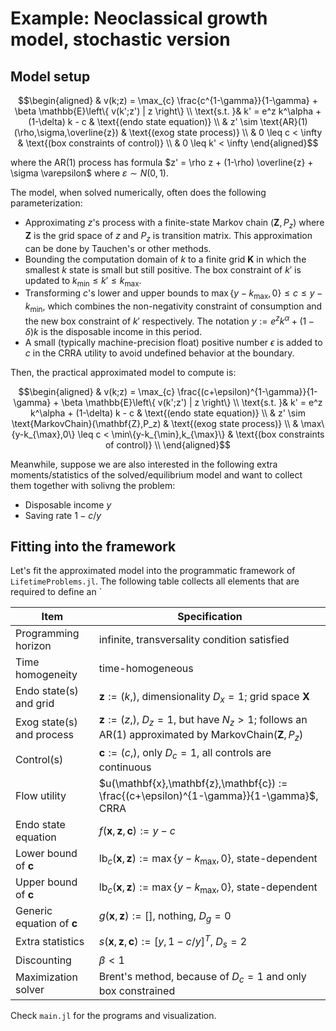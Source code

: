 # Example: Neoclassical growth model, stochastic version


## Model setup

```math
\begin{aligned}
& v(k;z) = \max_{c} \frac{c^{1-\gamma}}{1-\gamma} + \beta \mathbb{E}\left\{ v(k';z') | z \right\}  \\
\text{s.t. }& k' = e^z k^\alpha + (1-\delta) k - c & \text{(endo state equation)} \\
& z' \sim \text{AR}(1)(\rho,\sigma,\overline{z}) & \text{(exog state process)}  \\
& 0 \leq c < \infty   & \text{(box constraints of control)} \\
& 0 \leq k' < \infty
\end{aligned}
```

where the AR(1) process has formula $z' = \rho z + (1-\rho) \overline{z} + \sigma \varepsilon$ where $\varepsilon \sim N(0,1)$.

The model, when solved numerically, often does the following parameterization:

- Approximating $z$'s process with a finite-state Markov chain $(\mathbf{Z},P_z)$ where $\mathbf{Z}$ is the grid space of $z$ and $P_z$ is transition matrix. This approximation can be done by Tauchen's or other methods.
- Bounding the computation domain of $k$ to a finite grid $\mathbf{K}$ in which the smallest $k$ state is small but still positive. The box constraint of $k'$ is updated to $k_{\min} \leq k' \leq k_{\max}$.
- Transforming $c$'s lower and upper bounds to $`\max\{y-k_{\max},0\} \leq c \leq y-k_{\min}`$, which combines the non-negativity constraint of consumption and the new box constraint of $k'$ respectively. The notation $y:=e^z k^\alpha + (1-\delta) k$ is the disposable income in this period. 
- A small (typically machine-precision float) positive number $\epsilon$ is added to $c$ in the CRRA utility to avoid undefined behavior at the boundary.

Then, the practical approximated model to compute is:

```math
\begin{aligned}
& v(k;z) = \max_{c} \frac{(c+\epsilon)^{1-\gamma}}{1-\gamma} + \beta \mathbb{E}\left\{ v(k';z') | z \right\}  \\
\text{s.t. }& k' = e^z k^\alpha + (1-\delta) k - c & \text{(endo state equation)} \\
& z' \sim \text{MarkovChain}(\mathbf{Z},P_z) & \text{(exog state process)}  \\
& \max\{y-k_{\max},0\} \leq c < \min\{y-k_{\min},k_{\max}\}   & \text{(box constraints of control)} \\
\end{aligned}
```

Meanwhile, suppose we are also interested in the following extra moments/statistics of the solved/equilibrium model and want to collect them together with solivng the problem:
- Disposable income $y$
- Saving rate $1-c/y$


## Fitting into the framework

Let's fit the approximated model into the programmatic framework of `LifetimeProblems.jl`. The following table collects all elements that are required to define an `

|Item|Specification|
|----|----------|
|Programming horizon | infinite, transversality condition satisfied |
|Time homogeneity  | time-homogeneous |
|Endo state(s) and grid| $\mathbf{z}:=(k,)$, dimensionality $D_x=1$; grid space $\mathbf{X}$ |
|Exog state(s) and process | $\mathbf{z}:=(z,)$, $D_z=1$, but have $N_z>1$; follows an AR(1) approximated by MarkovChain$(\mathbf{Z},P_z)$  |
|Control(s)   | $\mathbf{c}:=(c,)$, only $D_c=1$, all controls are continuous   |
|Flow utility | $u(\mathbf{x},\mathbf{z},\mathbf{c}) := \frac{(c+\epsilon)^{1-\gamma}}{1-\gamma}$, CRRA |
|Endo state equation | $f(\mathbf{x},\mathbf{z},\mathbf{c}):=y -c$  |
|Lower bound of $\mathbf{c}$ | $\text{lb}_c(\mathbf{x},\mathbf{z}) := \max\{y-k_{\max},0\}$, state-dependent  |
|Upper bound of $\mathbf{c}$ | $\text{lb}_c(\mathbf{x},\mathbf{z}) := \max\{y-k_{\max},0\}$, state-dependent  |
|Generic equation of $\mathbf{c}$ | $g(\mathbf{x},\mathbf{z}) := []$, nothing, $D_g=0$  |
|Extra statistics | $s(\mathbf{x},\mathbf{z},\mathbf{c}) := [y,1-c/y]^T$, $D_s=2$  |
|Discounting | $\beta < 1$ |
|Maximization solver| Brent's method, because of $D_c=1$ and only box constrained |


Check `main.jl` for the programs and visualization.
